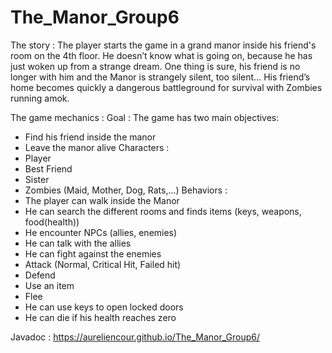 # The_Manor_Group6
The story :
The player starts the game in a grand manor inside his friend's room on the 4th floor.
He doesn’t know what is going on, because he has just woken up from a strange dream.
One thing is sure, his friend is no longer with him and the Manor is strangely silent, too
silent…
His friend’s home becomes quickly a dangerous battleground for survival with
Zombies running amok.

The game mechanics :
Goal :
The game has two main objectives:
  - Find his friend inside the manor
  - Leave the manor alive
Characters :
  - Player
  - Best Friend
  - Sister
  - Zombies (Maid, Mother, Dog, Rats,...)
Behaviors :
  - The player can walk inside the Manor
  - He can search the different rooms and finds items (keys, weapons, food(health))
  - He encounter NPCs (allies, enemies)
  - He can talk with the allies
  - He can fight against the enemies
  - Attack (Normal, Critical Hit, Failed hit)
  - Defend
  - Use an item
  - Flee
  - He can use keys to open locked doors
  - He can die if his health reaches zero
  
Javadoc :
https://aureliencour.github.io/The_Manor_Group6/
